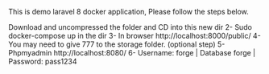 This is demo laravel 8 docker application, Please follow the steps below. 

Download and uncompressed the folder and CD into this new dir
2- Sudo docker-compose up in the dir
3- In browser http://localhost:8000/public/
4- You may need to give 777 to the storage folder. (optional step)
5- Phpmyadmin http://localhost:8080/
6- Username: forge | Database forge | Password: pass1234

